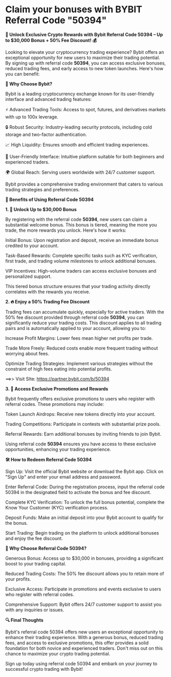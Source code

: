 # Claim your bonuses with BYBIT Referral Code "50394"

**🚀 Unlock Exclusive Crypto Rewards with Bybit Referral Code 50394 – Up to $30,000 Bonus + 50% Fee Discount! 💰**

Looking to elevate your cryptocurrency trading experience? Bybit offers an exceptional opportunity for new users to maximize their trading potential. By signing up with referral code **50394**, you can access exclusive bonuses, reduced trading fees, and early access to new token launches. Here's how you can benefit:

**🎯 Why Choose Bybit?**

Bybit is a leading cryptocurrency exchange known for its user-friendly interface and advanced trading features:

⚡ Advanced Trading Tools: Access to spot, futures, and derivatives markets with up to 100x leverage.

🔒 Robust Security: Industry-leading security protocols, including cold storage and two-factor authentication.

📈 High Liquidity: Ensures smooth and efficient trading experiences.

📱 User-Friendly Interface: Intuitive platform suitable for both beginners and experienced traders.

🌍 Global Reach: Serving users worldwide with 24/7 customer support.

Bybit provides a comprehensive trading environment that caters to various trading strategies and preferences.

**💎 Benefits of Using Referral Code 50394**

**1. 💸 Unlock Up to $30,000 Bonus**

By registering with the referral code **50394**, new users can claim a substantial welcome bonus. This bonus is tiered, meaning the more you trade, the more rewards you unlock. Here's how it works:

Initial Bonus: Upon registration and deposit, receive an immediate bonus credited to your account.

Task-Based Rewards: Complete specific tasks such as KYC verification, first trade, and trading volume milestones to unlock additional bonuses.

VIP Incentives: High-volume traders can access exclusive bonuses and personalized support.

This tiered bonus structure ensures that your trading activity directly correlates with the rewards you receive.

**2. 🔥 Enjoy a 50% Trading Fee Discount**

Trading fees can accumulate quickly, especially for active traders. With the 50% fee discount provided through referral code **50394**, you can significantly reduce your trading costs. This discount applies to all trading pairs and is automatically applied to your account, allowing you to:

Increase Profit Margins: Lower fees mean higher net profits per trade.

Trade More Freely: Reduced costs enable more frequent trading without worrying about fees.

Optimize Trading Strategies: Implement various strategies without the constraint of high fees eating into potential profits.

==>> Visit SIte: https://partner.bybit.com/b/50394

**3. 🎁 Access Exclusive Promotions and Rewards**

Bybit frequently offers exclusive promotions to users who register with referral codes. These promotions may include:

Token Launch Airdrops: Receive new tokens directly into your account.

Trading Competitions: Participate in contests with substantial prize pools.

Referral Rewards: Earn additional bonuses by inviting friends to join Bybit.

Using referral code **50394** ensures you have access to these exclusive opportunities, enhancing your trading experience.

**🛠 How to Redeem Referral Code 50394**

Sign Up: Visit the official Bybit website
 or download the Bybit app. Click on "Sign Up" and enter your email address and password.

Enter Referral Code: During the registration process, input the referral code 50394 in the designated field to activate the bonus and fee discount.

Complete KYC Verification: To unlock the full bonus potential, complete the Know Your Customer (KYC) verification process.

Deposit Funds: Make an initial deposit into your Bybit account to qualify for the bonus.

Start Trading: Begin trading on the platform to unlock additional bonuses and enjoy the fee discount.

**🌟 Why Choose Referral Code 50394?**

Generous Bonus: Access up to $30,000 in bonuses, providing a significant boost to your trading capital.

Reduced Trading Costs: The 50% fee discount allows you to retain more of your profits.

Exclusive Access: Participate in promotions and events exclusive to users who register with referral codes.

Comprehensive Support: Bybit offers 24/7 customer support to assist you with any inquiries or issues.

**🔍 Final Thoughts**

Bybit's referral code 50394 offers new users an exceptional opportunity to enhance their trading experience. With a generous bonus, reduced trading fees, and access to exclusive promotions, this offer provides a solid foundation for both novice and experienced traders. Don't miss out on this chance to maximize your crypto trading potential.

Sign up today using referral code 50394 and embark on your journey to successful crypto trading with Bybit!
